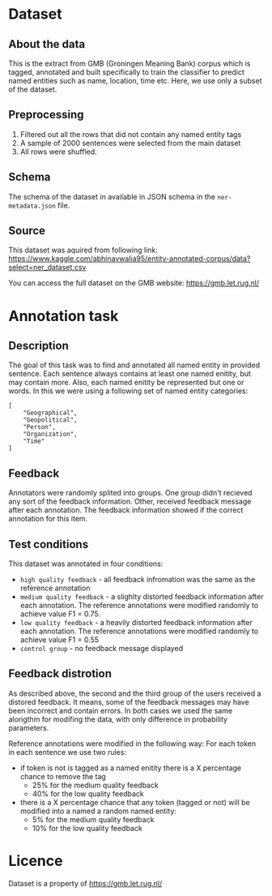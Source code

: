 # Dataset
## About the data
This is the extract from GMB (Groningen Meaning Bank) corpus which is tagged, annotated and built specifically to train the classifier to predict named entities such as name, location, time etc. Here, we use only a subset of the dataset.

## Preprocessing
1. Filtered out all the rows that did not contain any named entity tags
2. A sample of 2000 sentences were selected from the main dataset
3. All rows were shuffled.

## Schema
The schema of the dataset in available in JSON schema in the `ner-metadata.json` file.

## Source
This dataset was aquired from following link:
https://www.kaggle.com/abhinavwalia95/entity-annotated-corpus/data?select=ner_dataset.csv

You can access the full dataset on the GMB website:
https://gmb.let.rug.nl/

# Annotation task
## Description
The goal of this task was to find and annotated all named entity in provided sentence. Each sentence always contains at least one named enitity, but may contain more. Also, each named enitity be represented but one or words.
In this we were using a following set of named entity categories:

```
[
    "Geographical",
    "Geopolitical",
    "Person",
    "Organization",
    "Time"
]
```

## Feedback
Annotators were randomly splited into groups. One group didn't recieved any sort of the feedback information.
Other, received feedback message after each annotation. The feedback information showed if the correct annotation for this item.

## Test conditions
This dataset was annotated in four conditions:
- `high quality feedback` - all feedback infromation was the same as the reference annotation
- `medium quality feedback` - a slighlty distorted feedback information after each annotation. The reference annotations were modified randomly to achieve value F1 = 0.75.
- `low quality feedback` - a heavily distorted feedback information after each annotation. The reference annotations were modified randomly to achieve value F1 = 0.55
- `control group` - no feedback message displayed

## Feedback distrotion
As described above, the second and the third group of the users received a distored feedback. It means, some of the feedback messages may have been incorrect and contain errors. In both cases we used the same alorigthm for modifing the data, with only difference in probability parameters.

Reference annotations were modified in the following way: 
For each token in each sentence we use two rules:
- if token is not is tagged as a named enitity there is a X percentage chance to remove the tag
    - 25% for the medium quality feedback
    - 40% for the low quality feedback
- there is a X percentage chance that any token (tagged or not) will be modified into a named a random named entity:
    - 5% for the medium quality feedback
    - 10% for the low quality feedback

#  Licence
Dataset is a property of https://gmb.let.rug.nl/
